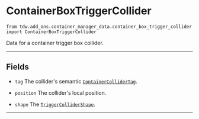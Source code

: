 # ContainerBoxTriggerCollider

`from tdw.add_ons.container_manager_data.container_box_trigger_collider import ContainerBoxTriggerCollider`

Data for a container trigger box collider.

***

## Fields

- `tag` The collider's semantic [`ContainerColliderTag`](container_collider_tag.md).

- `position` The collider's local position.

- `shape` The [`TriggerColliderShape`](../../collision_data/trigger_collider_shape.md).

***

